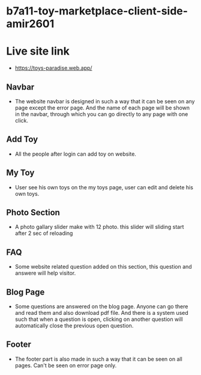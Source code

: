 # b7a11-toy-marketplace-client-side-amir2601

# Live site link
* https://toys-paradise.web.app/

## Navbar
* The website navbar is designed in such a way that it can be seen on any page except the error page.  And the name of each page will be shown in the navbar, through which you can go directly to any page with one click.

## Add Toy
* All the people after login can add toy on website.

## My Toy
* User see his own toys on the my toys page, user can edit and delete his own toys.

## Photo Section
* A photo gallary slider make with 12 photo. this slider will sliding start after 2 sec of reloading

## FAQ
* Some website related question added on this section, this question and answere will help visitor.

## Blog Page
* Some questions are answered on the blog page.  Anyone can go there and read them and also download pdf file.  And there is a system used such that when a question is open, clicking on another question will automatically close the previous open question.

## Footer
* The footer part is also made in such a way that it can be seen on all pages.  Can't be seen on error page only.
